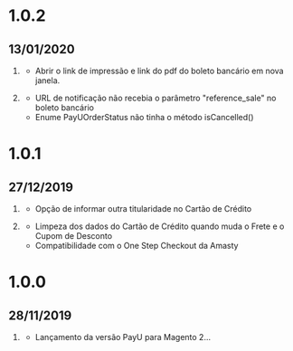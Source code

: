 # 1.0.2
## 13/01/2020
 
1. [](#added)
    * Abrir o link de impressão e link do pdf do boleto bancário em nova janela.

2. [](#fixed)
    * URL de notificação não recebia o parâmetro "reference_sale" no boleto bancário
    * Enume PayUOrderStatus não tinha o método isCancelled()
    
# 1.0.1
## 27/12/2019

1. [](#removed)
    * Opção de informar outra titularidade no Cartão de Crédito
    
2. [](#added)
    * Limpeza dos dados do Cartão de Crédito quando muda o Frete e o Cupom de Desconto
    * Compatibilidade com o One Step Checkout da Amasty
    
# 1.0.0
## 28/11/2019

1. [](#new)
    * Lançamento da versão PayU para Magento 2...